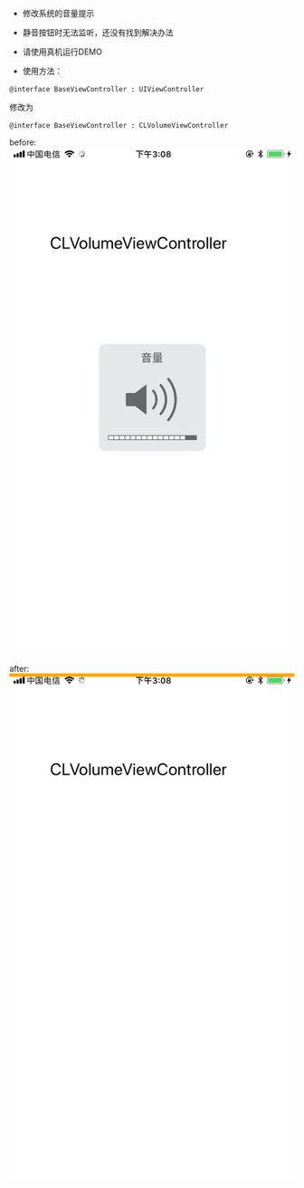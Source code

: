 * 修改系统的音量提示
* 静音按钮时无法监听，还没有找到解决办法
* 请使用真机运行DEMO

* 使用方法：

```
@interface BaseViewController : UIViewController
```

修改为

```
@interface BaseViewController : CLVolumeViewController
```

before:
![Image text](https://github.com/coooliang/CLVolumeViewController/blob/master/IMG_0051.png)

after:
![Image text](https://github.com/coooliang/CLVolumeViewController/blob/master/IMG_0050.png)

